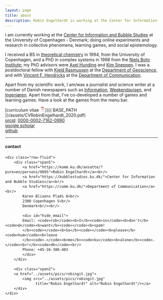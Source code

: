 ```yaml
---
layout: page
title: about
description: Robin Engelhardt is working at the Center for Information and Bubble Studies at the University of Copenhagen - Denmark; research in social media, learning games, online experiments
---
```


I am currently working at the [Center for Information and Bubble Studies](https://bubblestudies.ku.dk/) at the University of Copenhagen - Denmark; doing online experiments and research in collective phenomena, learning games, and social epistemology.

I received a BS in [theoretical chemistry](https://www.ku.dk/) in 1994, from the
University of Copenhagen, and a PhD in complex systems in 1998 from the
[Niels Bohr Institute](https://www.nbi.ku.dk); my PhD advisors were
[Axel Hunding](https://www.researchgate.net/scientific-contributions/2006150665_Axel_Hunding) and
[Kim Sneppen](https://scholar.google.com/citations?hl=en&user=LIBL6nQAAAAJ).
I was a postdoctoral fellow with
[Kjeld Rasmussen](https://scholar.google.com/citations?hl=en&user=dR_89cEAAAAJ)
at the
[Department of Geoscience](https://ign.ku.dk/english/),
and with
[Vincent F. Hendricks](https://comm.ku.dk/staff/?pure=en/persons/30701)
at the
[Department of Communication](https://comm.ku.dk/).

Apart from my scientific work, I am/was a journalist and science writer at a number of Danish newspapers such as
[Information](https://www.information.dk/search/site/Robin%20Engelhardt),
[Weekendavisen](https://www.weekendavisen.dk/), and
[Ingeniøren](https://ing.dk/sog/Robin%20Engelhardt). Apart from that, I've co-developed a number of games and learning games. Have a look at the games from the menu bar.


[curriculum vitae ![CV as pdf](icons16/pdf-icon.png)]({{ BASE_PATH }}/assets/CVRobinEngelhardt_2020.pdf)<br/>
[orcid](https://orcid.org): [0000-0002-7162-0990](https://orcid.org/0000-0002-7162-0990)<br/>
[google scholar](https://scholar.google.com/citations?user=jQufe6wAAAAJ&hl)<br/>
[github](https://github.com/gavstrik)<br/>


---

<div class="container">
<h4><a name="contact"></a>contact</h4>

    <div class="row-fluid">
        <div class="span5">
            <a href="https://komm.ku.dk/ansatte/?pure=en/persons/9895">Robin Engelhardt</a><br/>
            <a href="https://bubblestudies.ku.dk/">Center for Information and Bubble Studies</a><br/>
            <a href="https://comm.ku.dk/">Department of Communication</a><br/>
            Karen Blixens Plads 8<br/>
            2300 Copenhagen S<br/>
            Denmark<br/><br/>

            <div id="hide_email">
            Email: <code>rob</code><b>I</b><code>in</code><b>don't</b><code>@</code><b>want</b><code></code><b>spam!
            </b><code></code><b>So</b><code></code><b>please</b><code>hum</code><b>leave
            </b><code>.</code><b>me</b><code>ku</code><b>alone</b><code>.</code><b>!</b><code>dk</code><br/>
            Phone: +45-26-300-403
            </div>
        </div>

        <div class="span2">
        <a href="../assets/pics/robingit.jpg">
            <img src="../assets/pics/robingit.jpg"
                  title="Robin Engelhardt" alt="Robin Engelhardt"/></a>
        </div>
    </div>
</div>
